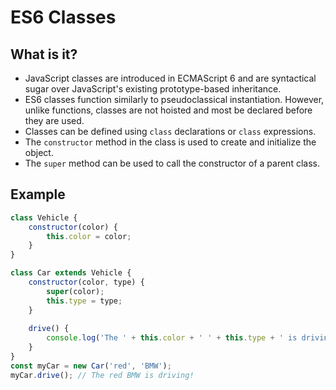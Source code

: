 # ES6 Classes
## What is it?
- JavaScript classes are introduced in ECMAScript 6 and are syntactical sugar over JavaScript's existing prototype-based inheritance. 
- ES6 classes function similarly to pseudoclassical instantiation. However, unlike functions, classes are not hoisted and most be declared before they are used.
- Classes can be defined using `class` declarations or `class` expressions.
- The `constructor` method in the class is used to create and initialize the object.
- The `super` method can be used to call the constructor of a parent class.

## Example
``` javascript
class Vehicle {
	constructor(color) {
		this.color = color;
	}
}

class Car extends Vehicle {
	constructor(color, type) {
		super(color);
		this.type = type;
	}
	
	drive() {
		console.log('The ' + this.color + ' ' + this.type + ' is driving!');
	}
}
const myCar = new Car('red', 'BMW');
myCar.drive(); // The red BMW is driving!
```